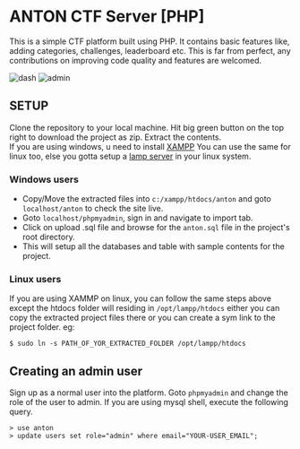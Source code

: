 # ANTON CTF Server [PHP]

This is a simple CTF platform built using PHP. It contains basic features like, adding categories, challenges, leaderboard etc. This is far from perfect, any contributions on improving code quality and features are welcomed.

![dash](https://github.com/haxzie/anton-ctf-php/raw/master/images/Screenshot%20from%202018-12-03%2012-21-00.png)
![admin](https://github.com/haxzie/anton-ctf-php/raw/master/images/Screenshot%20from%202018-12-03%2012-20-09.png)
## SETUP
Clone the repository to your local machine. Hit big green button on the top right to download the project as zip. Extract the contents.  
If you are using windows, u need to install [XAMPP](https://www.apachefriends.org/download.html) You can use the same for linux too, else you gotta setup a [lamp server](https://www.digitalocean.com/community/tutorials/how-to-install-linux-apache-mysql-php-lamp-stack-ubuntu-18-04) in your linux system.

### Windows users
- Copy/Move the extracted files into `c:/xampp/htdocs/anton` and goto `localhost/anton` to check the site live.
- Goto `localhost/phpmyadmin`, sign in and navigate to import tab.
- Click on upload .sql file and browse for the `anton.sql` file in the project's root directory.
- This will setup all the databases and table with sample contents for the project.

### Linux users
If you are using XAMMP on linux, you can follow the same steps above except the htdocs folder will residing in `/opt/lampp/htdocs` either you can copy the extracted project files there or you can create a sym link to the project folder.
eg:
```shell
$ sudo ln -s PATH_OF_YOR_EXTRACTED_FOLDER /opt/lampp/htdocs
```

## Creating an admin user
Sign up as a normal user into the platform. Goto `phpmyadmin` and change the role of the user to admin.
If you are using mysql shell, execute the following query.
```shell
> use anton
> update users set role="admin" where email="YOUR-USER_EMAIL";
```
